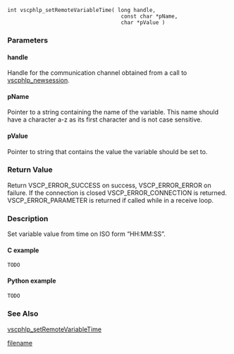 

```clike
int vscphlp_setRemoteVariableTime( long handle, 
                                    const char *pName, 
                                    char *pValue ) 
```

### Parameters

#### handle
Handle for the communication channel obtained from a call to [vscphlp_newsession](vscphlp_newsession.md).

#### pName
Pointer to a string containing the name of the variable. This name should have a character a-z as its first character and is not case sensitive.

#### pValue
Pointer to string that contains the value the variable should be set to.

### Return Value
Return VSCP_ERROR_SUCCESS on success, VSCP_ERROR_ERROR on failure. If the connection is closed VSCP_ERROR_CONNECTION is returned. VSCP_ERROR_PARAMETER is returned if called while in a receive loop. 

### Description
Set variable value from time on ISO form “HH:MM:SS”.

#### C example

```clike
TODO
```

#### Python example

```python
TODO
```

### See Also
[vscphlp_setRemoteVariableTime](vscphlp_setremotevariabletime.md)



[filename](./bottom_copyright.md ':include')
